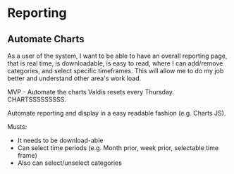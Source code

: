 # Reporting

## Automate Charts

As a user of the system, I want to be able to have an overall reporting page, that is real time, is downloadable, is easy to read, where I can add/remove categories, and select specific timeframes. This will allow me to do my job better and understand other area's work load. 

MVP - Automate the charts Valdis resets every Thursday. CHARTSSSSSSSSS. 

Automate reporting and display in a easy readable fashion (e.g. Charts JS). 

Musts: 

- It needs to be download-able 
- Can select time periods (e.g.  Month prior, week prior, selectable time frame) 
- Also can select/unselect categories 


